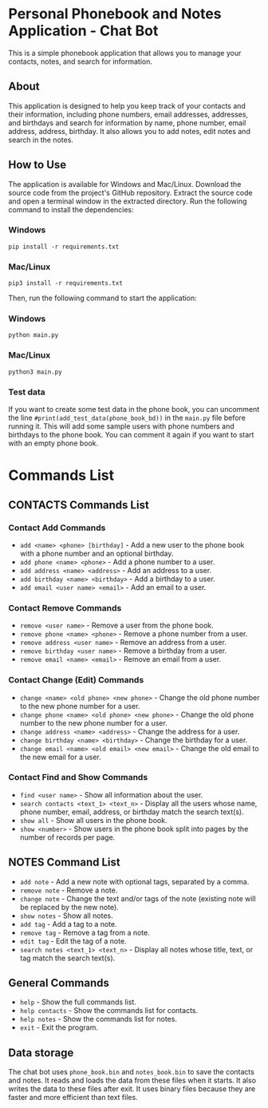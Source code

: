 # Personal Phonebook and Notes Application - Chat Bot

This is a simple phonebook application that allows you to manage your contacts, notes, and search for information.

## About

This application is designed to help you keep track of your contacts and their information, including phone numbers, email addresses, addresses, and birthdays and search for information by name, phone number, email address, address, birthday. It also allows you to add notes, edit notes and search in the notes.

## How to Use

The application is available for Windows and Mac/Linux.
Download the source code from the project's GitHub repository. Extract the source code and open a terminal window in the extracted directory. Run the following command to install the dependencies:

### Windows
```
pip install -r requirements.txt
```

### Mac/Linux
```
pip3 install -r requirements.txt
```

Then, run the following command to start the application:

### Windows
```
python main.py
```

### Mac/Linux
```
python3 main.py
```

### Test data
If you want to create some test data in the phone book, you can uncomment the line `#print(add_test_data(phone_book_bd))` in the `main.py` file before running it. This will add some sample users with phone numbers and birthdays to the phone book. You can comment it again if you want to start with an empty phone book.

# Commands List

## CONTACTS Commands List

### Contact Add Commands
- `add <name> <phone> [birthday]` - Add a new user to the phone book with a phone number and an optional birthday.
- `add phone <name> <phone>` - Add a phone number to a user.
- `add address <name> <address>` - Add an address to a user.
- `add birthday <name> <birthday>` - Add a birthday to a user.
- `add email <user name> <email>` - Add an email to a user.

### Contact Remove Commands
- `remove <user name>` - Remove a user from the phone book.
- `remove phone <name> <phone>` - Remove a phone number from a user.
- `remove address <user name>` - Remove an address from a user.
- `remove birthday <user name>` - Remove a birthday from a user.
- `remove email <name> <email>` - Remove an email from a user.

### Contact Change (Edit) Commands
- `change <name> <old phone> <new phone>` - Change the old phone number to the new phone number for a user.
- `change phone <name> <old phone> <new phone>` - Change the old phone number to the new phone number for a user.
- `change address <name> <address>` - Change the address for a user.
- `change birthday <name> <birthday>` - Change the birthday for a user.
- `change email <name> <old email> <new email>` - Change the old email to the new email for a user.

### Contact Find and Show Commands
- `find <user name>` - Show all information about the user.
- `search contacts <text_1> <text_n>` - Display all the users whose name, phone number, email, address, or birthday match the search text(s).
- `show all` - Show all users in the phone book.
- `show <number>` - Show users in the phone book split into pages by the number of records per page.

## NOTES Command List

- `add note` - Add a new note with optional tags, separated by a comma.
- `remove note` - Remove a note.
- `change note` - Change the text and/or tags of the note (existing note will be replaced by the new note).
- `show notes` - Show all notes.
- `add tag` - Add a tag to a note.
- `remove tag` - Remove a tag from a note.
- `edit tag` - Edit the tag of a note.
- `search notes <text_1> <text_n>` - Display all notes whose title, text, or tag match the search text(s).

## General Commands

- `help` - Show the full commands list.
- `help contacts` - Show the commands list for contacts.
- `help notes` - Show the commands list for notes.
- `exit` - Exit the program.


## Data storage

The chat bot uses `phone_book.bin` and `notes_book.bin` to save the contacts and notes. It reads and loads the data from these files when it starts. It also writes the data to these files after exit. It uses binary files because they are faster and more efficient than text files.
